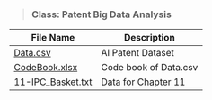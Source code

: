 > ### **Class: Patent Big Data Analysis**
|File Name|Description|
|------------------|------------|
|[Data.csv](https://drive.google.com/file/d/10bQv-F1XOPXchXvV_ehIYHL-tmKwwKBe/view?usp=sharing)|AI Patent Dataset|
|[CodeBook.xlsx](https://drive.google.com/file/d/1ri7_0y0r6rDqIpEM9gHx-Dg14eJjbnUD/view?usp=sharing)|Code book of Data.csv|
|11-IPC_Basket.txt|Data for Chapter 11|[GoToFile](https://drive.google.com/file/d/1trmdK1O9MwIRQc3x6ED587G9w4yeYBRU/view?usp=sharing)|
